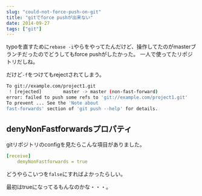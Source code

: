 ```yaml
---
slug: "could-not-force-push-on-git"
title: "gitでforce pushが出来ない"
date: 2014-09-27
tags: ["git"]
---
```


typoを直すために`rebase -i`やらをやってたんだけど、操作してたのがmasterブランチだったのでどうしてもforce pushがしたかった。
一人で使ってたリポジトリだしね。

だけど`-f`をつけてもrejectされてしまう。

``` sh
To git://example.com/project1.git
 ! [rejected]        master -> master (non-fast-forward)
error: failed to push some refs to 'git://example.com/project1.git'
To prevent ... See the 'Note about
fast-forwards' section of 'git push --help' for details.
```

## denyNonFastforwardsプロパティ

gitリポジトリのconfigを見たらこんな項目がありました。

``` yml
[receive]
    denyNonFastforwards = true
```

どうやらこいつを`false`にすればよかったらしい。

最初はtrueになってるもんなのかな・・・。


